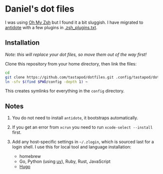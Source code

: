 # Daniel's dot files

I was using [Oh My Zsh](https://ohmyz.sh) but I found it a bit sluggish. I have migrated to [antidote](https://antidote.sh) with a few plugins in [.zsh_plugins.txt](.zsh_plugins.txt).

## Installation

_Note: this will replace your dot files, so move them out of the way first!_

Clone this repository from your home directory, then link the files:

```zsh
cd
git clone https://github.com/tastapod/dotfiles.git .config/tastapod/dotfiles && cd $_
ln -sfv $(find $PWD/config -depth 1) ~
```

This creates symlinks for everything in the `config` directory.

## Notes

1. You do not need to install `antidote`, it bootstraps automatically.

1. If you get an error from `xcrun` you need to run `xcode-select --install` first.

1. Add any host-specific settings in `~/.zlogin`, which is sourced last for a login shell. I use this for local tool and language installation:
    - homebrew
    - Go, Python (using [uv](https://docs.astral.sh/uv/)), Ruby, Rust, JavaScript
    - [Hugo](https://gohugo.io)
